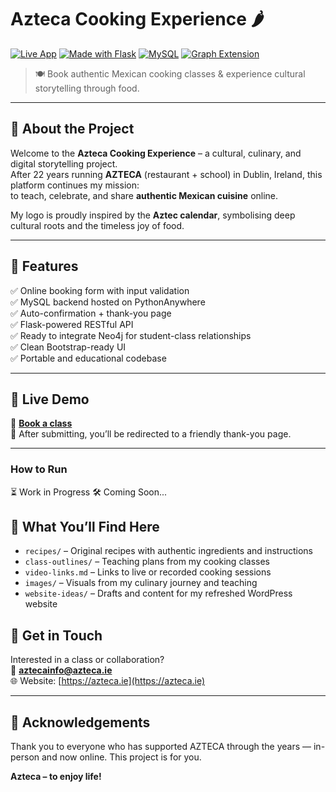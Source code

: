 # Azteca Cooking Experience 🌶️

[![Live App](https://img.shields.io/badge/View%20Live-Azteca-green?style=flat&logo=python)](https://azteca-hugocamachoromero1.pythonanywhere.com/booking_form)
[![Made with Flask](https://img.shields.io/badge/Made%20with-Flask-blue?logo=flask)](https://flask.palletsprojects.com/)
[![MySQL](https://img.shields.io/badge/Database-MySQL-orange?logo=mysql)](https://www.mysql.com/)
[![Graph Extension](https://img.shields.io/badge/Coming%20Soon-Neo4j-brightgreen?logo=neo4j)](https://neo4j.com/)

> 🍽️ Book authentic Mexican cooking classes & experience cultural storytelling through food.

---

## 🌟 About the Project

Welcome to the **Azteca Cooking Experience** – a cultural, culinary, and digital storytelling project.  
After 22 years running **AZTECA** (restaurant + school) in Dublin, Ireland, this platform continues my mission:  
to teach, celebrate, and share **authentic Mexican cuisine** online.

My logo is proudly inspired by the **Aztec calendar**, symbolising deep cultural roots and the timeless joy of food.

---

## 🎯 Features

✅ Online booking form with input validation  
✅ MySQL backend hosted on PythonAnywhere  
✅ Auto-confirmation + thank-you page  
✅ Flask-powered RESTful API  
✅ Ready to integrate Neo4j for student-class relationships  
✅ Clean Bootstrap-ready UI  
✅ Portable and educational codebase

---

## 🚀 Live Demo

🔗 [**Book a class**](https://azteca-hugocamachoromero1.pythonanywhere.com/booking_form)  
🎉 After submitting, you’ll be redirected to a friendly thank-you page.

---



### How to Run

⏳ Work in Progress
🛠 Coming Soon...


## 📂 What You’ll Find Here

- `recipes/` – Original recipes with authentic ingredients and instructions  
- `class-outlines/` – Teaching plans from my cooking classes  
- `video-links.md` – Links to live or recorded cooking sessions  
- `images/` – Visuals from my culinary journey and teaching  
- `website-ideas/` – Drafts and content for my refreshed WordPress website

## 💬 Get in Touch

Interested in a class or collaboration?  
📧 **[aztecainfo@azteca.ie](mailto:aztecainfo@azteca.ie)**  
🌐 Website: [https://azteca.ie](https://azteca.ie)

---

## 🧡 Acknowledgements

Thank you to everyone who has supported AZTECA through the years — in-person and now online. This project is for you.

**Azteca – to enjoy life!**

